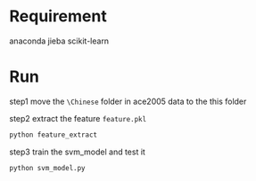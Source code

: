 # Requirement
anaconda
jieba
scikit-learn

# Run
 step1 move the `\Chinese` folder in ace2005 data to the this folder 

step2 extract the feature `feature.pkl`
```bash
python feature_extract
```
step3 train the svm_model and test it 
```bash
python svm_model.py
```